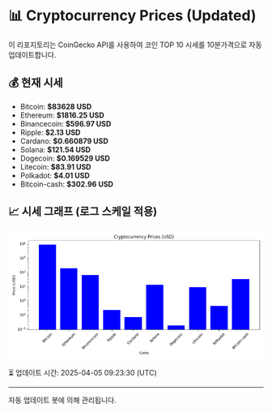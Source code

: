 
# 📊 Cryptocurrency Prices (Updated)

이 리포지토리는 CoinGecko API를 사용하여 코인 TOP 10 시세를 10분가격으로 자동 업데이트합니다.

## 💰 현재 시세
- Bitcoin: **$83628 USD**
- Ethereum: **$1816.25 USD**
- Binancecoin: **$596.97 USD**
- Ripple: **$2.13 USD**
- Cardano: **$0.660879 USD**
- Solana: **$121.54 USD**
- Dogecoin: **$0.169529 USD**
- Litecoin: **$83.91 USD**
- Polkadot: **$4.01 USD**
- Bitcoin-cash: **$302.96 USD**

## 📈 시세 그래프 (로그 스케일 적용)
![Crypto Prices](crypto_prices.png)

⏳ 업데이트 시간: 2025-04-05 09:23:30 (UTC)

---
자동 업데이트 봇에 의해 관리됩니다.
